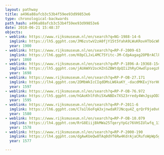 ```yaml
---
layout: pathway
title: a496a88afcb3c53b4f59ee93d99853e6
type: chronological-backwards
path_hash: a496a88afcb3c53b4f59ee93d99853e6
date: 2018-06-21 15:48:37
objects:
- weblink: https://www.rijksmuseum.nl/en/search?q=NG-1988-14-6
  imglink: https://lh5.ggpht.com/JM6zstwV2zA0fjY15t5YahA9LWuKRovHTbGcWhY-oRJAziW884wE-EcisFxpXorUaKE0dsz3nActls-j247GCDcYOhpd=s200
  year: 1900
- weblink: https://www.rijksmuseum.nl/en/search?q=RP-F-2009-63
  imglink: https://lh6.ggpht.com/K0pCLJxL4MC75Yitc-JM-CdpAagag2OPBrAClkba83FS2LQHOwhuJVkmNq99bI1Ss8WmENSiFhNePbdvoE2_aRd2Qg=s200
  year: 1860
- weblink: https://www.rijksmuseum.nl/en/search?q=RP-P-1896-A-19368-1545
  imglink: https://lh5.ggpht.com/jAUAWXV2ocHZnSZBWtdpQIi2hRyCHwdlpsegzRzIF2Y4hN_TvohhbTZ9F7FImDcarMk-08dYGDKCJq_ahrvYJhISbvM6=s200
  year: 1698
- weblink: https://www.rijksmuseum.nl/en/search?q=RP-P-OB-27.171
  imglink: https://lh4.ggpht.com/2DMbWkIcCIqdDMsLW6kaKY_-dacdMKEvjYorHOZq9cNS6bk9AL0a6q2v6iNnFsGBM8OAfge8spJPlzHoxW7qE4WvTR0=s200
  year: 1597
- weblink: https://www.rijksmuseum.nl/en/search?q=RP-P-OB-76.972
  imglink: https://lh5.ggpht.com/hGAoKhlFdhi5XwNBDx7XS23rredy4WnJgspODX7uZIREdNUjcYdBhjDdgZqIgmxTWy45coj9gpokXQrBQXrnj9Fyh0qW=s200
  year: 1595
- weblink: https://www.rijksmuseum.nl/en/search?q=RP-P-2011-6
  imglink: https://lh6.ggpht.com/C7a1l6oFqA3xjnwdaR7JNcqu4Z_qrQrF9je0vOlfUPMcyk7aRyrcbKpANeqJd9MPiF238VO-DQLw7MGFTay6TJ4r_GY=s200
  year: 1580
- weblink: https://www.rijksmuseum.nl/en/search?q=RP-P-OB-10.079
  imglink: https://lh4.ggpht.com/RrG8EiijBkMWa25TqeryYpGz76VHSIUlwfq_132kAwAvgK6XbP-4PZMkwNmYCZucpf0hBWFba7blIwsZREogxkT9Wfk=s200
  year: 1578
- weblink: https://www.rijksmuseum.nl/en/search?q=RP-P-2000-190
  imglink: https://lh4.ggpht.com/dgAwKUeQw8TAq0dVf6Rw4KdrAjaCRufoWpWp5gTnpeRJ3RTXVgRYe_BZCqFOd1LYeSJ4U1L03Q2D7uiEwokB9LuIsfY=s200
  year: 1577

---
```

